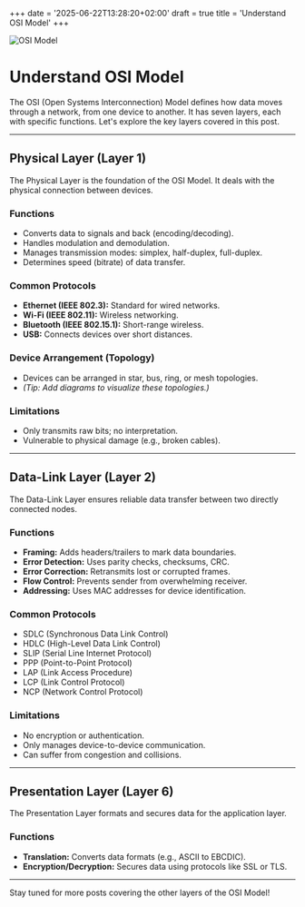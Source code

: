 +++
date = '2025-06-22T13:28:20+02:00'
draft = true
title = 'Understand OSI Model'
+++

![OSI Model](../../static/networking/OSI.drawio.svg)

# Understand OSI Model

The OSI (Open Systems Interconnection) Model defines how data moves through a network, from one device to another. It has seven layers, each with specific functions. Let's explore the key layers covered in this post.

---

## Physical Layer (Layer 1)

The Physical Layer is the foundation of the OSI Model. It deals with the physical connection between devices.

### Functions

- Converts data to signals and back (encoding/decoding).
- Handles modulation and demodulation.
- Manages transmission modes: simplex, half-duplex, full-duplex.
- Determines speed (bitrate) of data transfer.

### Common Protocols

- **Ethernet (IEEE 802.3):** Standard for wired networks.
- **Wi-Fi (IEEE 802.11):** Wireless networking.
- **Bluetooth (IEEE 802.15.1):** Short-range wireless.
- **USB:** Connects devices over short distances.

### Device Arrangement (Topology)

- Devices can be arranged in star, bus, ring, or mesh topologies.
- *(Tip: Add diagrams to visualize these topologies.)*

### Limitations

- Only transmits raw bits; no interpretation.
- Vulnerable to physical damage (e.g., broken cables).

---

## Data-Link Layer (Layer 2)

The Data-Link Layer ensures reliable data transfer between two directly connected nodes.

### Functions

- **Framing:** Adds headers/trailers to mark data boundaries.
- **Error Detection:** Uses parity checks, checksums, CRC.
- **Error Correction:** Retransmits lost or corrupted frames.
- **Flow Control:** Prevents sender from overwhelming receiver.
- **Addressing:** Uses MAC addresses for device identification.

### Common Protocols

- SDLC (Synchronous Data Link Control)
- HDLC (High-Level Data Link Control)
- SLIP (Serial Line Internet Protocol)
- PPP (Point-to-Point Protocol)
- LAP (Link Access Procedure)
- LCP (Link Control Protocol)
- NCP (Network Control Protocol)

### Limitations

- No encryption or authentication.
- Only manages device-to-device communication.
- Can suffer from congestion and collisions.

---

## Presentation Layer (Layer 6)

The Presentation Layer formats and secures data for the application layer.

### Functions

- **Translation:** Converts data formats (e.g., ASCII to EBCDIC).
- **Encryption/Decryption:** Secures data using protocols like SSL or TLS.

---

Stay tuned for more posts covering the other layers of the OSI Model!

